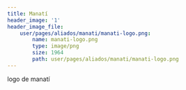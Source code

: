 ```yaml
---
title: Manatí
header_image: '1'
header_image_file:
    user/pages/aliados/manati/manati-logo.png:
        name: manati-logo.png
        type: image/png
        size: 1964
        path: user/pages/aliados/manati/manati-logo.png
---
```


<p>logo de manat&iacute;</p>